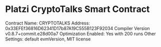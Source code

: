 # Platzi CryptoTalks Smart Contract

Contract Name: CRYPTOTALKS
Address: 0x33EFEf36816D62341D17b87A19C555B123F92034
Compiler Version v0.8.7+commit.e28d00a7
Optimization Enabled: Yes with 200 runs
Other Settings: default evmVersion, MIT license
